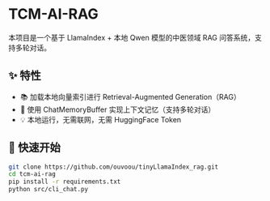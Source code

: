 # TCM-AI-RAG

本项目是一个基于 LlamaIndex + 本地 Qwen 模型的中医领域 RAG 问答系统，支持多轮对话。

## ✨ 特性

- 📚 加载本地向量索引进行 Retrieval-Augmented Generation（RAG）
- 🧠 使用 ChatMemoryBuffer 实现上下文记忆（支持多轮对话）
- 💡 本地运行，无需联网，无需 HuggingFace Token

## 🚀 快速开始

```bash
git clone https://github.com/ouvoou/tinyLlamaIndex_rag.git
cd tcm-ai-rag
pip install -r requirements.txt
python src/cli_chat.py

